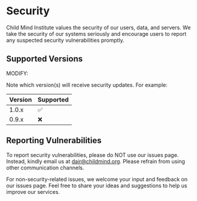 # Security

Child Mind Institute values the security of our users, data, and servers. We take the security of our systems seriously and encourage users to report any suspected security vulnerabilities promptly.

## Supported Versions

MODIFY:

Note which version(s) will receive security updates. For example:

| Version | Supported          |
| ------- | ------------------ |
| 1.0.x   | :white_check_mark: |
| 0.9.x   | :x:                |

## Reporting Vulnerabilities

To report security vulnerabilities, please do NOT use our issues page. Instead, kindly email us at dair@childmind.org. Please refrain from using other communication channels.

For non-security-related issues, we welcome your input and feedback on our issues page. Feel free to share your ideas and suggestions to help us improve our services.
